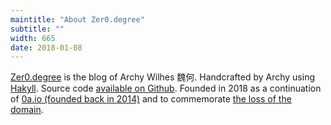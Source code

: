 ```yaml
---
maintitle: "About Zer0.degree"
subtitle: ""
width: 665
date: 2018-01-08
---
```

[Zer0.degree](http://zer0.degree/) is the blog of Archy Wilhes 魏何. Handcrafted by Archy using [Hakyll](https://jaspervdj.be/hakyll/). Source code [available on Github](https://github.com/arrchyy/zer0.degree). Founded in 2018 as a continuation of [0a.io (founded back in 2014)](https://web.archive.org/web/20171115194901/0a.io) and to commemorate [the loss of the domain](http://zer0.degree/chapter2/losing-my-Hover-registered-email-and-domain.html).

